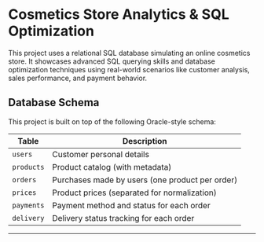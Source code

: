 # Cosmetics Store Analytics & SQL Optimization

This project uses a relational SQL database simulating an online cosmetics store. It showcases advanced SQL querying skills and database optimization techniques using real-world scenarios like customer analysis, sales performance, and payment behavior.


## Database Schema

This project is built on top of the following Oracle-style schema:

| Table         | Description |
|---------------|-------------|
| `users`       | Customer personal details |
| `products`    | Product catalog (with metadata) |
| `orders`      | Purchases made by users (one product per order) |
| `prices`      | Product prices (separated for normalization) |
| `payments`    | Payment method and status for each order |
| `delivery`    | Delivery status tracking for each order |

---
